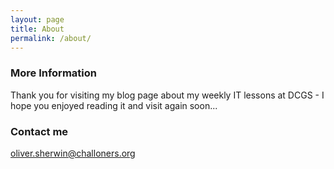 ```yaml
---
layout: page
title: About
permalink: /about/
---
```

### More Information

Thank you for visiting my blog page about my weekly IT lessons at DCGS - I hope you enjoyed reading it and visit again soon...

### Contact me

oliver.sherwin@challoners.org


